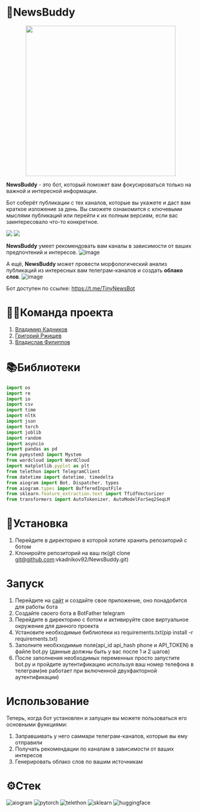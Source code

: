 # 🤖NewsBuddy

<p align="center">
  <img src="img/main.png" width="400">
</p>

**NewsBuddy** - это бот, который поможет вам фокусироваться только на важной и интересной информации.    

Бот соберёт публикации с тех каналов, которые вы укажете и даст вам краткое изложение за день. Вы сможете ознакомится с ключевыми мыслями публикаций или перейти к их полным версиям, если вас заинтересовало что-то конкретное. 

<p float="left">
  <img src="img/summary.png" />
  <img src="img/full_news.png" /> 
</p>

**NewsBuddy** умеет рекомендовать вам каналы в зависимости от ваших предпочтений и интересов. 
![image](img/recsys.png)

А ещё, **NewsBuddy** может провести морфологический анализ публикаций из интересных вам телеграм-каналов и создать **облако слов**.
![image](img/cloud.png)

Бот доступен по ссылке: https://t.me/TinyNewsBot


# 🦸‍♂️Команда проекта
1. [Владимир Кадников](https://github.com/vkadnikov92)
2. [Григорий Ржищев](https://github.com/Rzhischev)
3. [Владислав Филиппов](https://github.com/Vlad1slawoo)
   
# 📚Библиотеки
```typescript
import os
import re
import io
import csv
import time
import nltk
import json
import torch
import joblib
import random
import asyncio
import pandas as pd
from pymystem3 import Mystem
from wordcloud import WordCloud
import matplotlib.pyplot as plt
from telethon import TelegramClient
from datetime import datetime, timedelta
from aiogram import Bot, Dispatcher, types
from aiogram.types import BufferedInputFile
from sklearn.feature_extraction.text import TfidfVectorizer
from transformers import AutoTokenizer, AutoModelForSeq2SeqLM
```
# 📄Установка 
1. Перейдите в директорию в которой хотите хранить репозиторий с ботом
2. Клониройте репозиторий на ваш пк(git clone git@github.com:vkadnikov92/NewsBuddy.git)
# Запуск 
1. Перейдите на [сайт](https://my.telegram.org/auth) и создайте свое приложение, оно понадобится для работы бота
2. Создайте своего бота в BotFather telegram 
3. Перейдите в директорию с ботом и активируйте свое виртуальное окружение для данного проекта
4. Установите необходимые библиотеки из requirements.txt(pip install -r requirements.txt)
5. Заполните необхходимые поля(api_id api_hash phone и API_TOKEN) в файле bot.py (данные должны быть у вас после 1 и 2 шагов)
6. После заполнения необходимых переменных просто запустите bot.py и пройдите аутентификацию используя ваш номер телефона в телеграм(не работает при включенной двухфакторной аутентификации)
# Использование 
Теперь, когда бот установлен и запущен вы можете пользоваться его основными функциями:
1. Заправшивать у него саммари телеграм-каналов, которые вы ему отправили
2. Получать рекомендации по каналам в зависимости от ваших интересов
3. Генерировать облако слов по вашим источникам

# ⚙️Стек
![aiogram](https://img.shields.io/badge/aiogram-Used-blue)
![pytorch](https://img.shields.io/badge/pytorch-Used-yellow)
![telethon](https://img.shields.io/badge/telethon-Used-green)
![sklearn](https://img.shields.io/badge/sklearn-Used-orange)
![huggingface](https://img.shields.io/badge/huggingface-Used-purple)

